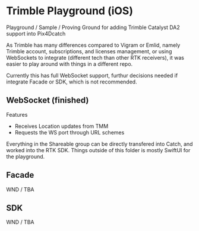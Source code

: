 # Trimble Playground (iOS)

Playground / Sample / Proving Ground for adding Trimble Catalyst DA2 support into Pix4Dcatch

As Trimble has many differences compared to Vigram or Emlid, namely Trimble account, subscriptions, and licenses management, or using WebSockets to integrate (different tech than other RTK receivers), it was easier to play around with things in a different repo.

Currently this has full WebSocket support, furthur decisions needed if integrate Facade or SDK, which is not recommended.

## WebSocket (finished)
Features
- Receives Location updates from TMM
- Requests the WS port through URL schemes

Everything in the Shareable group can be directly transfered into Catch, and worked into the RTK SDK. Things outside of this folder is mostly SwiftUI for the playground.

## Facade
WND / TBA

## SDK
WND / TBA
